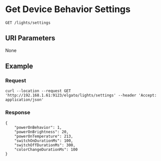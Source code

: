 # Get Device Behavior Settings

    GET /lights/settings

## URI Parameters
None

## Example

### Request
    
    curl --location --request GET 'http://192.168.1.61:9123/elgato/lights/settings' --header 'Accept: application/json'

### Response

    {
        "powerOnBehavior": 1,
        "powerOnBrightness": 20,
        "powerOnTemperature": 213,
        "switchOnDurationMs": 100,
        "switchOffDurationMs": 300,
        "colorChangeDurationMs": 100
    }
